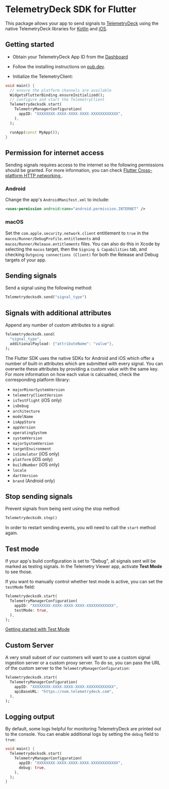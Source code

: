 # TelemetryDeck SDK for Flutter

This package allows your app to send signals to [TelemetryDeck](https://telemetrydeck.com/) using the native TelemetryDeck libraries for [Kotlin](https://github.com/TelemetryDeck/KotlinSDK) and [iOS](https://github.com/TelemetryDeck/SwiftClient).

## Getting started

- Obtain your TelemetryDeck App ID from the [Dashboard](https://dashboard.telemetrydeck.com/)

- Follow the installing instructions on [pub.dev](https://pub.dev/packages/telemetrydecksdk/install).

- Initialize the TelemetryClient:

```dart
void main() {
  // ensure the platform channels are available
  WidgetsFlutterBinding.ensureInitialized();
  // configure and start the TelemetryClient
  Telemetrydecksdk.start(
    TelemetryManagerConfiguration(
      appID: "XXXXXXXX-XXXX-XXXX-XXXX-XXXXXXXXXXXX",
    ),
  );

  runApp(const MyApp());
}
```

## Permission for internet access

Sending signals requires access to the internet so the following permissions should be granted. For more information, you can check [Flutter Cross-platform HTTP networking ](https://docs.flutter.dev/data-and-backend/networking).

### Android

Change the app's `AndroidManifest.xml` to include:

```xml
<uses-permission android:name="android.permission.INTERNET" />
```

### macOS

Set the `com.apple.security.network.client` entitlement to `true` in the `macos/Runner/DebugProfile.entitlements` and `macos/Runner/Release.entitlements` files. You can also do this in Xcode by selecting the `macos` target, then the `Signing & Capabilities` tab, and checking `Outgoing connections (Client)` for both the Release and Debug targets of your app.

## Sending signals

Send a signal using the following method:

```dart
Telemetrydecksdk.send("signal_type")
```

## Signals with additional attributes

Append any number of custom attributes to a signal:

```dart
Telemetrydecksdk.send(
  "signal_type",
  additionalPayload: {"attributeName": "value"},
);
```

The Flutter SDK uses the native SDKs for Android and iOS which offer a number of built-in attributes which are submitted with every signal. You can overwrite these attributes by providing a custom value with the same key. For more information on how each value is calcualted, check the corresponding platform library:

- `majorMinorSystemVersion`
- `telemetryClientVersion`
- `isTestFlight` (iOS only)
- `isDebug`
- `architecture`
- `modelName`
- `isAppStore`
- `appVersion`
- `operatingSystem`
- `systemVersion`
- `majorSystemVersion`
- `targetEnvironment`
- `isSimulator` (iOS only)
- `platform` (iOS only)
- `buildNumber` (iOS only)
- `locale`
- `dartVersion`
- `brand` (Android only)

## Stop sending signals

Prevent signals from being sent using the stop method:

```dart
Telemetrydecksdk.stop()
```

In order to restart sending events, you will need to call the `start` method again.

## Test mode

If your app's build configuration is set to "Debug", all signals sent will be marked as testing signals. In the Telemetry Viewer app, activate **Test Mode** to see those.

If you want to manually control whether test mode is active, you can set the `testMode` field:

```dart
Telemetrydecksdk.start(
  TelemetryManagerConfiguration(
    appID: "XXXXXXXX-XXXX-XXXX-XXXX-XXXXXXXXXXXX",
    testMode: true,
  ),
);
```

[Getting started with Test Mode](https://telemetrydeck.com/docs/articles/test-mode/)

## Custom Server

A very small subset of our customers will want to use a custom signal ingestion server or a custom proxy server. To do so, you can pass the URL of the custom server to the `TelemetryManagerConfiguration`:

```dart
Telemetrydecksdk.start(
  TelemetryManagerConfiguration(
    appID: "XXXXXXXX-XXXX-XXXX-XXXX-XXXXXXXXXXXX",
    apiBaseURL: "https://nom.telemetrydeck.com",
  ),
);
```

## Logging output

By default, some logs helpful for monitoring TelemetryDeck are printed out to the console. You can enable additional logs by setting the `debug` field to `true`:

```dart
void main() {
  Telemetrydecksdk.start(
    TelemetryManagerConfiguration(
      appID: "XXXXXXXX-XXXX-XXXX-XXXX-XXXXXXXXXXXX",
      debug: true,
    ),
  );
}
```
